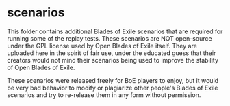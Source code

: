 # scenarios

This folder contains additional Blades of Exile scenarios that are required for running some of the replay tests. These scenarios are NOT open-source under the GPL license used by Open Blades of Exile itself. They are uploaded here in the spirit of fair use, under the educated guess that their creators would not mind their scenarios being used to improve the stability of Open Blades of Exile.

These scenarios were released freely for BoE players to enjoy, but it would be very bad behavior to modify or plagiarize other people's Blades of Exile scenarios and try to re-release them in any form without permission.
